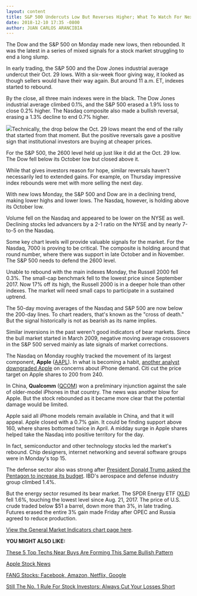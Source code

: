 ```yaml
---
layout: content
title: S&P 500 Undercuts Low But Reverses Higher; What To Watch For Next
date: 2018-12-10 17:35 -0800
author: JUAN CARLOS ARANCIBIA
---
```






The Dow and the S&P 500 on Monday made new lows, then rebounded. It was the latest in a series of mixed signals for a stock market struggling to end a long slump.




In early trading, the S&P 500 and the Dow Jones industrial average undercut their Oct. 29 lows. With a six-week floor giving way, it looked as though sellers would have their way again. But around 11 a.m. ET, indexes started to rebound.


By the close, all three main indexes were in the black. The Dow Jones industrial average climbed 0.1%, and the S&P 500 erased a 1.9% loss to close 0.2% higher. The Nasdaq composite also made a bullish reversal, erasing a 1.3% decline to end 0.7% higher.


![](https://www.investors.com/wp-content/uploads/2018/12/MP121018-256x300.jpg)Technically, the drop below the Oct. 29 lows meant the end of the rally that started from that moment. But the positive reversals gave a positive sign that institutional investors are buying at cheaper prices.


For the S&P 500, the 2600 level held up just like it did at the Oct. 29 low. The Dow fell below its October low but closed above it.


While that gives investors reason for hope, similar reversals haven't necessarily led to extended gains. For example, on Thursday impressive index rebounds were met with more selling the next day.


With new lows Monday, the S&P 500 and Dow are in a declining trend, making lower highs and lower lows. The Nasdaq, however, is holding above its October low.


Volume fell on the Nasdaq and appeared to be lower on the NYSE as well. Declining stocks led advancers by a 2-1 ratio on the NYSE and by nearly 7-to-5 on the Nasdaq.


Some key chart levels will provide valuable signals for the market. For the Nasdaq, 7000 is proving to be critical. The composite is holding around that round number, where there was support in late October and in November. The S&P 500 needs to defend the 2600 level.


Unable to rebound with the main indexes Monday, the Russell 2000 fell 0.3%. The small-cap benchmark fell to the lowest price since September 2017. Now 17% off its high, the Russell 2000 is in a deeper hole than other indexes. The market will need small caps to participate in a sustained uptrend.


The 50-day moving averages of the Nasdaq and S&P 500 are now below the 200-day lines. To chart readers, that's known as the "cross of death." But the signal historically is not as bearish as its name implies.


Similar inversions in the past weren't good indicators of bear markets. Since the bull market started in March 2009, negative moving average crossovers in the S&P 500 served mainly as late signals of market corrections.


The Nasdaq on Monday roughly tracked the movement of its largest component, **Apple** ([AAPL](https://research.investors.com/quote.aspx?symbol=AAPL)). In what is becoming a habit, [another analyst downgraded Apple](https://www.investors.com/news/technology/click/apple-stock-drops-china-worries/) on concerns about iPhone demand. Citi cut the price target on Apple shares to 200 from 240.


In China, **Qualcomm** ([QCOM](https://research.investors.com/quote.aspx?symbol=QCOM)) won a preliminary injunction against the sale of older-model iPhones in that country. The news was another blow for Apple. But the stock rebounded as it became more clear that the potential damage would be limited.


Apple said all iPhone models remain available in China, and that it will appeal. Apple closed with a 0.7% gain. It could be finding support above 160, where shares bottomed twice in April. A midday surge in Apple shares helped take the Nasdaq into positive territory for the day.


In fact, semiconductor and other technology stocks led the market's rebound. Chip designers, internet networking and several software groups were in Monday's top 15.


The defense sector also was strong after [President Donald Trump asked the Pentagon to increase its budget](https://www.investors.com/research/ibd-industry-themes/defense-stocks-rally-trump-pentagon-budget-increase/). IBD's aerospace and defense industry group climbed 1.4%.


But the energy sector resumed its bear market. The SPDR Energy ETF ([XLE](https://research.investors.com/quote.aspx?symbol=XLE)) fell 1.6%, touching the lowest level since Aug. 21, 2017. The price of U.S. crude traded below $51 a barrel, down more than 3%, in late trading. Futures erased the entire 3% gain made Friday after OPEC and Russia agreed to reduce production.


[View the General Market Indicators chart page here](https://www.investors.com/wp-content/uploads/2018/12/IBD1012152514GMI.pdf).


**YOU MIGHT ALSO LIKE:**


[These 5 Top Techs Near Buys Are Forming This Same Bullish Pattern](https://www.investors.com/market-trend/stock-market-today/dow-jones-futures-tesla-stock-cisco-stock-splunk-stock-servicenow-stock/)


[Apple Stock News](http://www.investors.com/news/technology/apple-stock-quotes-company-news-and-chart-analysis/)


[FANG Stocks: Facebook, Amazon, Netflix, Google](http://www.investors.com/news/technology/fang-stocks-news-quotes-facebook-amazon-netflix-google/)


[Still The No. 1 Rule For Stock Investors: Always Cut Your Losses Short](https://www.investors.com/how-to-invest/investors-corner/still-the-no-1-rule-for-stock-investors-always-cut-your-losses-short/)




